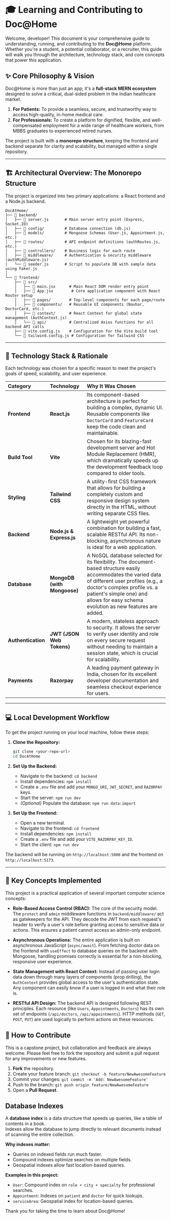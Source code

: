 # 🎓 Learning and Contributing to Doc@Home

Welcome, developer! This document is your comprehensive guide to understanding, running, and contributing to the **Doc@Home** platform. Whether you're a student, a potential collaborator, or a recruiter, this guide will walk you through the architecture, technology stack, and core concepts that power this application.

## ✨ Core Philosophy & Vision

Doc@Home is more than just an app; it's a **full-stack MERN ecosystem** designed to solve a critical, dual-sided problem in the Indian healthcare market.

1.  **For Patients:** To provide a seamless, secure, and trustworthy way to access high-quality, in-home medical care.
2.  **For Professionals:** To create a platform for dignified, flexible, and well-compensated employment for a wide range of healthcare workers, from MBBS graduates to experienced retired nurses.

The project is built with a **monorepo structure**, keeping the frontend and backend separate for clarity and scalability, but managed within a single repository.

---

## 🏗️ Architectural Overview: The Monorepo Structure

The project is organized into two primary applications: a React frontend and a Node.js backend.

```
DocAtHome/
├── 📁 backend/
│   ├── 📄 server.js       # Main server entry point (Express, Socket.IO)
│   ├── 📁 config/         # Database connection (db.js)
│   ├── 📁 models/         # Mongoose Schemas (User.js, Appointment.js, etc.)
│   ├── 📁 routes/         # API endpoint definitions (authRoutes.js, etc.)
│   ├── 📁 controllers/    # Business logic for each route
│   ├── 📁 middleware/     # Authentication & security middleware (authMiddleware.js)
│   └── 📄 seeder.js       # Script to populate DB with sample data using Faker.js
│
└── 📁 frontend/
    ├── 📁 src/
    │   ├── 📄 main.jsx      # Main React DOM render entry point
    │   ├── 📄 App.jsx        # Core application component with React Router setup
    │   ├── 📁 pages/        # Top-level components for each page/route
    │   ├── 📁 components/   # Reusable UI components (Navbar, DoctorCard, etc.)
    │   ├── 📁 context/      # React Context for global state management (AuthContext.js)
    │   └── 📁 api/          # Centralized Axios functions for all backend API calls
    ├── 📄 vite.config.js    # Configuration for the Vite build tool
    └── 📄 tailwind.config.js # Configuration for Tailwind CSS
```

---

## 🚀 Technology Stack & Rationale

Each technology was chosen for a specific reason to meet the project's goals of speed, scalability, and user experience.

| Category | Technology | Why It Was Chosen |
| :--- | :--- | :--- |
| **Frontend** | **React.js** | Its component-based architecture is perfect for building a complex, dynamic UI. Reusable components like `DoctorCard` and `FeatureCard` keep the code clean and maintainable. |
| **Build Tool** | **Vite** | Chosen for its blazing-fast development server and Hot Module Replacement (HMR), which dramatically speeds up the development feedback loop compared to older tools. |
| **Styling** | **Tailwind CSS** | A utility-first CSS framework that allows for building a completely custom and responsive design system directly in the HTML, without writing separate CSS files. |
| **Backend** | **Node.js & Express.js**| A lightweight yet powerful combination for building a fast, scalable RESTful API. Its non-blocking, asynchronous nature is ideal for a web application. |
| **Database** | **MongoDB (with Mongoose)** | A NoSQL database selected for its flexibility. The document-based structure easily accommodates the varied data of different user profiles (e.g., a doctor's complex profile vs. a patient's simple one) and allows for easy schema evolution as new features are added. |
| **Authentication**| **JWT (JSON Web Tokens)** | A modern, stateless approach to security. It allows the server to verify user identity and role on every secure request without needing to maintain a session state, which is crucial for scalability. |
| **Payments** | **Razorpay** | A leading payment gateway in India, chosen for its excellent developer documentation and seamless checkout experience for users. |

---

## 💻 Local Development Workflow

To get the project running on your local machine, follow these steps:

1.  **Clone the Repository:**
    ```sh
    git clone <your-repo-url>
    cd DocAtHome
    ```
2.  **Set Up the Backend:**
    *   Navigate to the backend: `cd backend`
    *   Install dependencies: `npm install`
    *   Create a `.env` file and add your `MONGO_URI`, `JWT_SECRET`, and `RAZORPAY` keys.
    *   Start the server: `npm run dev`
    *   *(Optional)* Populate the database: `npm run data:import`

3.  **Set Up the Frontend:**
    *   Open a new terminal.
    *   Navigate to the frontend: `cd frontend`
    *   Install dependencies: `npm install`
    *   Create a `.env` file and add your `VITE_RAZORPAY_KEY_ID`.
    *   Start the client: `npm run dev`

The backend will be running on `http://localhost:5000` and the frontend on `http://localhost:5173`.

---

## 🧠 Key Concepts Implemented

This project is a practical application of several important computer science concepts:

*   **Role-Based Access Control (RBAC):** The core of the security model. The `protect` and `admin` middleware functions in `backend/middleware/` act as gatekeepers for the API. They decode the JWT from each request's header to verify a user's role before granting access to sensitive data or actions. This ensures a patient cannot access an admin-only endpoint.

*   **Asynchronous Operations:** The entire application is built on asynchronous JavaScript (`async/await`). From fetching doctor data on the frontend with `useEffect` to database queries on the backend with Mongoose, handling promises correctly is essential for a non-blocking, responsive user experience.

*   **State Management with React Context:** Instead of passing user login data down through many layers of components (prop drilling), the `AuthContext` provides global access to the user's authentication state. Any component can easily know if a user is logged in and what their role is.

*   **RESTful API Design:** The backend API is designed following REST principles. Each resource (like `Users`, `Appointments`, `Doctors`) has its own set of endpoints (`/api/doctors`, `/api/appointments`). HTTP methods (`GET`, `POST`, `PUT`) are used logically to perform actions on these resources.
## 🌱 How to Contribute
This is a capstone project, but collaboration and feedback are always welcome. Please feel free to fork the repository and submit a pull request for any improvements or new features.
1.  **Fork** the repository.
2.  Create your feature branch: `git checkout -b feature/NewAwesomeFeature`
3.  Commit your changes: `git commit -m 'Add: NewAwesomeFeature'`
4.  Push to the branch: `git push origin feature/NewAwesomeFeature`
5.  Open a **Pull Request**.

## Database Indexes

A **database index** is a data structure that speeds up queries, like a table of contents in a book.  
Indexes allow the database to jump directly to relevant documents instead of scanning the entire collection.  

**Why indexes matter:**  
- Queries on indexed fields run much faster.  
- Compound indexes optimize searches on multiple fields.  
- Geospatial indexes allow fast location-based queries.  

**Examples in this project:**  
- `User`: Compound index on `role + city + specialty` for professional searches.  
- `Appointment`: Indexes on `patient` and `doctor` for quick lookups.  
- `serviceArea`: Geospatial index for location-based queries.

Thank you for taking the time to learn about Doc@Home!
